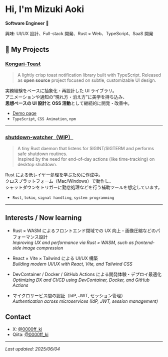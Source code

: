 # Hi, I'm Mizuki Aoki

**Software Engineer** 🍕

興味: UI/UX 設計、Full-stack 開発、Rust × Web、TypeScript、SaaS 開発

## 🚀 My Projects

### [Kongari-Toast](https://github.com/4okimi7uki/kongari-toast)

> A lightly crisp toast notification library built with TypeScript.
> Released as **open source** project focused on subtle, customizable UI design.

実務経験をベースに抽象化・再設計した UI ライブラリ。  
アニメーションや通知の“現れ方・消え方”に美学を持ち込み、  
**思想ベースの UI 設計と OSS 活動**として継続的に開発・改善中。

-   [Demo page](https://4okimi7uki.github.io/kongari-toast/)
-   `TypeScript`, `CSS Animation`, `npm`

---

### [shutdown-watcher（WIP）](https://github.com/4okimi7uki/shutdown-watcher)

> A tiny Rust daemon that listens for SIGINT/SIGTERM and performs safe shutdown routines.  
> Inspired by the need for end-of-day actions (like time-tracking) on desktop shutdown.

Rust による低レイヤー処理を学ぶために作成中。  
クロスプラットフォーム（Mac/Windows）で動作し、  
シャットダウンをトリガーに勤怠処理などを行う補助ツールを想定しています。

-   `Rust`, `tokio`, `signal handling`, `system programming`

---

## Interests / Now learning

-   Rust × WASM によるフロントエンド閉域での UX 向上・画像圧縮などのパフォーマンス設計  
    _Improving UX and performance via Rust × WASM, such as frontend-side image compression_

-   React × Vite × Tailwind による UI/UX 構築  
    _Building modern UI/UX with React, Vite, and Tailwind CSS_

-   DevContainer / Docker / GitHub Actions による開発体験・デプロイ最適化  
    _Optimizing DX and CI/CD using DevContainer, Docker, and GitHub Actions_

-   マイクロサービス間の認証（IdP, JWT, セッション管理）  
    _Authentication across microservices (IdP, JWT, session management)_

## Contact

-   X: [@0000ff_ki](https://x.com/0000ff_ki)
-   Qiita: [@0000ff_ki](https://qiita.com/0000ff_ki)

---

_Last updated: 2025/06/04_
